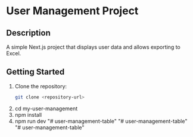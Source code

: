 # User Management Project

## Description
A simple Next.js project that displays user data and allows exporting to Excel.

## Getting Started

1. Clone the repository:
   ```bash
   git clone <repository-url>
2. cd my-user-management
3. npm install
4. npm run dev
"# user-management-table" 
"# user-management-table" 
"# user-management-table" 
